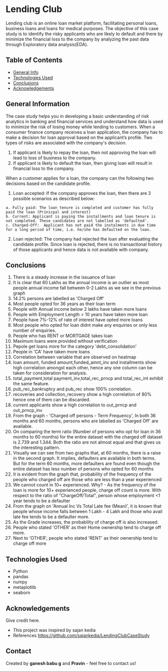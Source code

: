 # Lending Club
Lending club is an online loan market platform, facilitating personal loans, business loans and loans for medical purposes. The objective of this case study is to identify the risky applicants who are likely to default and there by minimize the financial loss to the company by analyzing the past data through Exploratory data analysis(EDA).

## Table of Contents
* [General Info](#general-information)
* [Technologies Used](#technologies-used)
* [Conclusions](#conclusions)
* [Acknowledgements](#acknowledgements)

## General Information

The case study helps you in developing a basic understanding of risk analytics in banking and financial services and understand how data is used to minimize the risk of losing money while lending to customers. When a consumer finance company receives a loan application, the company has to make a decision for loan approval based on the applicant’s profile. Two types of risks are associated with the company's decision.
  1. If applicant is likely to repay the loan, then not approving the loan will lead to loss of business to the company.
  2. If applicant is likely to default the loan, then giving loan will result in financial loss to the company.

When a customer applies for a loan, the company can the following two decisions based on the candidate profile.
  1. Loan accepted: If the company approves the loan, then there are 3 possible scenarios as described below:
  
    a. Fully paid: The loan tenure is completed and customer has fully paid the loan (Prinicpal and interest)
    b. Current: Applicant is paying the installments and loan tenure is not completed. These candidates are not labelled as 'defaulted'.
    c. Charged-Off:  Applicant has not paid the instalments in due time for a long period of time, i.e. he/she has defaulted on the loan.
    
  2. Loan rejected: The company had rejected the loan after evaluating the candidate profile. Since loan is rejected, there is no transactional history of those applicants and hence data is not available with company.

## Conclusions
1. There is a steady increase in the issuance of loan
2. It is clear that 60 Lakhs as the annual income is an outlier as most people annual income fall between 0-2 Lakhs as we see in the previous graph
3. 14.2% persons are labelled as 'Charged Off'
4. Most people opted for 36 years as their loan term
5. People with Annual income below 2 lakhs have taken more loans
6. People with Employment Length > 10 years have taken more loan
7. People have 7%-12% of rate of interest have opted more loans
8. Most people who opted for loan didnt make any enquiries or only less number of enquiries.
9. People who has RENT or MORTGAGE takes loan
10. Maximum loans were provided without verification
11. Pepole get loans more for the category 'debt_consolidation'
12. People in 'CA' have taken more loans
13. Correlation between variable that are observed on heatmap
14. loan amount, funded amount,funded_amnt_inv and installments show high correlation amongst each other, hence any one column can be taken for consideration for analysis.
15. total_payment,total payment_inv,total_rec_prncp and total_rec_int exhibit the same feature.
16. pub_rec_bankruptcy and pub_rec show 100% correlation.
17. recoveries and collection_recovery show a high correlation of 80% hence one of them can be discarded.
18. current applicants show a high correlation to out_prncp and out_prncp_inv
19. From the graph - 'Charged off persons - Term Frequency', In both 36 months and 60 months, persons who are labelled as 'Charged Off' are available.
20. On comparing the term ratio (Number of persons who opt for loan in 36 months to 60 months) for the entire dataset with the charged off dataset is 2.739 and 1.344. Both the ratio are not almost equal and that gives us the interesting pattern.
21. Visually we can see from two graphs that, at 60 months, there is a raise in the second graph. It implies, defaulters are available in both terms. But for the term 60 months, more defaulters are found even though the entire dataset has less number of persons who opted for 60 months
22. It is evident from the graph that, probability of the frequency of the people who charged off are those who are less than a year experienced
23. We cannot count in 10+ experienced. Why? - As the frequency of the loan is more for 10+ experienced people, charge off count is more. With respect to the ratio of "ChargeOff/Total", person whose employment <1 year tends to be a defaulter
24. From the graph on 'Annual Inc Vs Total Late fee (Mean)', it is known that people whose income falls between 1 Lakh - 4 Lakh and those who avail late fee tends to be a defaulter more.
25. As the Grade increases, the probability of charge off is also increased.
26. People who stated 'OTHER' as their Home ownership tend to charge off more.
27. Next to 'OTHER', people who stated 'RENT' as their ownership tend to charge off more

## Technologies Used
- Python
- pandas
- numpy
- metaplotlib
- seaborn

## Acknowledgements
Give credit here.
- This project was inspired by sajan kedia
- References https://github.com/sajankedia/LendingClubCaseStudy

## Contact
Created by **ganesh babu g** and **Pravin**  - feel free to contact us!
